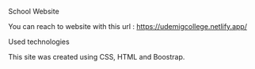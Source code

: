 School Website

You can reach to website with this url : https://udemigcollege.netlify.app/

Used technologies

This site was created using CSS, HTML and Boostrap.
